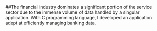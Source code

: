 ##The financial industry dominates a significant portion of the service sector due to the immense volume of data handled by a singular application. With C programming language, I developed an application adept at efficiently managing banking data.
